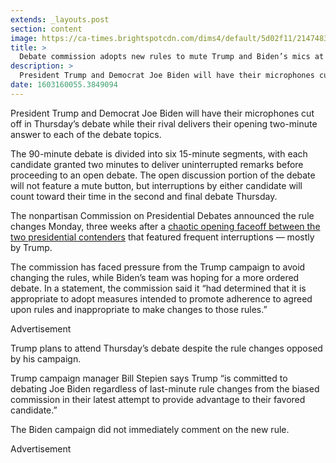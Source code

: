 ```yaml
--- 
extends: _layouts.post 
section: content 
image: https://ca-times.brightspotcdn.com/dims4/default/5d02f11/2147483647/strip/true/crop/4921x2584+0+92/resize/1200x630!/quality/90/?url=https%3A%2F%2Fcalifornia-times-brightspot.s3.amazonaws.com%2Ff9%2Fa5%2F24daf7e949429b9c836b32daa493%2Fa3c6f85c712c4e958d1c0149d74e9d0d 
title: > 
  Debate commission adopts new rules to mute Trump and Biden’s mics at next match-up 
description: > 
  President Trump and Democrat Joe Biden will have their microphones cut off in Thursday’s debate while their rival delivers their opening two-minute answer to each of the debate topics.The 90-minute debate is divided into six 15-minute segments, with each candidate granted two minutes to deliver uninterrupted remarks before proceeding to an open debate.The nonpartisan Commission on Presidential Debates announced the rule changes Monday, three weeks after a chaotic opening faceoff between the two presidential contenders that featured frequent interruptions — mostly by Trump.The commission has faced pressure from the Trump campaign to avoid changing the rules, while Biden’s team was hoping for a more ordered debate.Trump campaign manager Bill Stepien says Trump “is committed to debating Joe Biden regardless of last-minute rule changes from the biased commission in their latest attempt to provide advantage to their favored candidate.”The Biden campaign did not immediately comment on the new rule. 
date: 1603160055.3849094 
--- 
```

<div><p>President  Trump and Democrat Joe Biden will have their microphones cut off in Thursday&#8217;s debate while their rival delivers their opening two-minute answer to each of the debate topics.</p><p>The 90-minute debate is divided into six 15-minute segments, with each candidate granted two minutes to deliver uninterrupted remarks before proceeding to an open debate. The open discussion portion of the debate will not feature a mute button, but interruptions by either candidate will count toward their time in the second and final debate Thursday.</p><p>The nonpartisan Commission on Presidential Debates announced the rule changes Monday, three weeks after a <a class="link" href="https://www.latimes.com/politics/story/2020-09-30/trump-biden-first-presidential-debate-analysis">chaotic opening faceoff between the two presidential contenders</a> that featured frequent interruptions &#8212; mostly by Trump.</p><p>The commission has faced pressure from the Trump campaign to avoid changing the rules, while Biden&#8217;s team was hoping for a more ordered debate. In a statement, the commission said it &#8220;had determined that it is appropriate to adopt measures intended to promote adherence to agreed upon rules and inappropriate to make changes to those rules.&#8221;</p><p class="google-dfp-ad-caption">Advertisement</p>
    <p id="google-adf9da5d7f-c7e8-4598-822c-427e1fdf94ea" class="google-dfp-ad injected">
        <p class="google-dfp-ad-placeholder"></p>
    </p>
<p> Trump plans to attend Thursday&#8217;s debate  despite the rule changes  opposed by his campaign. </p><p>Trump campaign manager Bill Stepien says Trump &#8220;is committed to debating Joe Biden regardless of last-minute rule changes from the biased commission in their latest attempt to provide advantage to their favored candidate.&#8221;</p><p>The Biden campaign did not immediately comment on the new rule.</p><p class="google-dfp-ad-caption">Advertisement</p>
    <p id="google-ad5c97751d-ab54-4b6f-8d18-861f58792afa" class="google-dfp-ad injected">
        <p class="google-dfp-ad-placeholder"></p>
    </p>
<p></p><p id="nativo_1"></p></div>